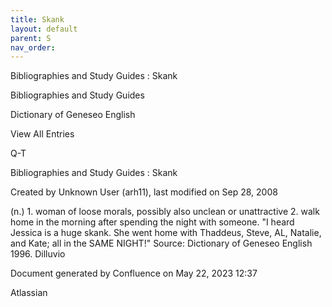 ```yaml
---
title: Skank
layout: default
parent: S
nav_order:
---
```


Bibliographies and Study Guides : Skank

Bibliographies and Study Guides

Dictionary of Geneseo English

View All Entries

Q-T

Bibliographies and Study Guides : Skank

Created by  Unknown User (arh11), last modified on Sep 28, 2008

(n.) 1. woman of loose morals, possibly also unclean or unattractive 2. walk home in the morning after spending the night with someone. &quot;I heard Jessica is a huge skank. She went home with Thaddeus, Steve, AL, Natalie, and Kate; all in the SAME NIGHT!&quot; Source: Dictionary of Geneseo English 1996. Dilluvio

Document generated by Confluence on May 22, 2023 12:37

Atlassian
